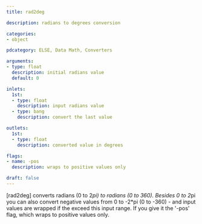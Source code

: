 ```yaml
---
title: rad2deg

description: radians to degrees conversion

categories:
- object

pdcategory: ELSE, Data Math, Converters

arguments:
- type: float
  description: initial radians value
  default: 0

inlets:
  1st:
  - type: float
    description: input radians value
  - type: bang
    description: convert the last value

outlets:
  1st:
  - type: float
    description: converted value in degrees

flags:
- name: -pos
  description: wraps to positive values only

draft: false
---
```


[rad2deg] converts radians (0 to 2*pi) to radians (0 to 360). Besides 0 to 2*pi you can also convert negative values from 0 to -2*pi (0 to -360) - and input values are wrapped if the exceed this input range. If you give it the '-pos' flag, which wraps to positive values only.
